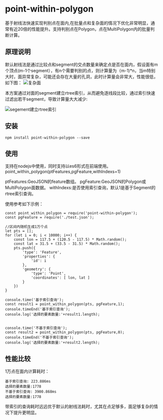 # point-within-polygon
基于射线法快速实现判别点在面内,在批量点和复杂面的情况下优化非常明显，通常有近20倍的性能提升。支持判别点在Polygon，点在MultiPolygon内的批量判断计算。
## 原理说明
默认射线法是通过比较点和segment的交点数量来确定点是否在面内，假设面有m个顶点(m-1个segment），有n个需要判别的点，则计算量为（m-1)*n，当m特别大时，面异常复杂，可能还会存在大量的孔洞，此时计算量会非常大，性能很低，如下图：
![复杂面](https://github.com/FreeGIS/point-within-polygon/blob/master/doc/polygon.png)

本方案通过对面的segment建立rtree索引，从而避免逐线段比较，通过索引快速过滤出若干segment，导致计算量大大减少:

![segement建立rtree索引](https://github.com/FreeGIS/point-within-polygon/blob/master/doc/segement-rtree.png)


## 安装
```
npm install point-within-polygon --save
```

## 使用
支持在nodejs中使用，同时支持以es6形式在前端使用。
point_within_polygon(ptFeatures,pgFeature,withIndexs=1)

ptFeatures:GeoJSON的feature数组。
pgFeature:GeoJSON的Polygon或MultiPolygon面数据。
withIndexs:是否使用索引查询，默认1是基于Segment的rtree索引查询。

使用参考如下示例：
```
const point_within_polygon = require('point-within-polygon');
const pgFeature = require('./test.json');

//区间内随机生成1万个点
let pts = [];
for (let i = 0; i < 10000; i++) {
    const lon = 117.5 + (120.5 - 117.5) * Math.random();
    const lat = 31.5 + (33.5 - 31.5) * Math.random();
    pts.push({
        'type': 'Feature',
        'properties': {
            'id': i
        },
        'geometry': {
            'type': 'Point',
            'coordinates': [ lon, lat ]
        }
    })
}

console.time('基于索引查询');
const result1 = point_within_polygon(pts, pgFeature,1);
console.timeEnd('基于索引查询');
console.log('选择的要素数量:'+result1.length);


console.time('不基于索引查询');
const result2 = point_within_polygon(pts, pgFeature,0);
console.timeEnd('不基于索引查询');
console.log('选择的要素数量:'+result2.length);
```

## 性能比较
1万点在面内计算耗时：
```
基于索引查询: 223.886ms
选择的要素数量:1778
不基于索引查询: 3900.868ms
选择的要素数量:1778
```
带索引的查询耗时远远优于默认的射线法耗时，尤其在点足够多，面足够复杂的情况下提升更明显。
